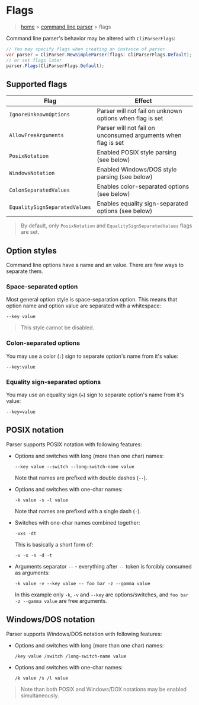 # Flags

> [home](../README.md) > [command line parser](README.md) > flags

Command line parser's behavior may be altered with `CliParserFlags`:

```csharp
// You may specify flags when creating an instance of parser
var parser = CliParser.NewSimpleParser(flags: CliParserFlags.Default);
// or set flags later
parser.Flags(CliParserFlags.Default);
```

## Supported flags

| Flag                          | Effect                                                        |
|-------------------------------|---------------------------------------------------------------|
| `IgnoreUnknownOptions`        | Parser will not fail on unknown options when flag is set      |
| `AllowFreeArguments`          | Parser will not fail on unconsumed arguments when flag is set |
| `PosixNotation`               | Enabled POSIX style parsing (see below)                       |
| `WindowsNotation`             | Enabled Windows/DOS style parsing (see below)                 |
| `ColonSeparatedValues`        | Enables color-separated options (see below)                   |
| `EqualitySignSeparatedValues` | Enables equality sign-separated options (see below)           |

> By default, only `PosixNotation` and `EqualitySignSeparatedValues` flags are set.

## Option styles

Command line options have a name and an value. There are few ways to separate them.

### Space-separated option

Most general option style is space-separation option. This means that option name and option value are separated with a whitespace:

```
--key value
```

> This style cannot be disabled.

### Colon-separated options

You may use a color (`:`) sign to separate option's name from it's value:

```
--key:value
```

### Equality sign-separated options

You may use an equality sign (`=`) sign to separate option's name from it's value:

```
--key=value
```

## POSIX notation

Parser supports POSIX notation with following features:

* Options and switches with long (more than one char) names:

  ```
  --key value --switch --long-switch-name value
  ```

  Note that names are prefixed with double dashes (`--`).

* Options and switches with one-char names:

  ```
  -k value -s -l value
  ```

  Note that names are prefixed with a single dash (`-`).

* Switches with one-char names combined together:

  ```
  -vxs -dt
  ```

  This is basically a short form of:

  ```
  -v -x -s -d -t
  ```

* Arguments separator `--` - everything after `--` token is forcibly consumed as arguments:

  ```
  -k value -v --key value -- foo bar -z --gamma value
  ```

  In this example only `-k`, `-v` and `--key` are options/switches, and `foo bar -z --gamma value` are free arguments.

## Windows/DOS notation

Parser supports Windows/DOS notation with following features:

* Options and switches with long (more than one char) names:

  ```
  /key value /switch /long-switch-name value
  ```

* Options and switches with one-char names:

  ```
  /k value /s /l value
  ```

> Note than both POSIX and Windows/DOX notations may be enabled simultaneously.